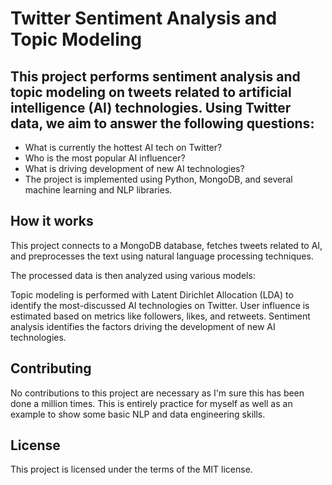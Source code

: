 # Twitter Sentiment Analysis and Topic Modeling

## This project performs sentiment analysis and topic modeling on tweets related to artificial intelligence (AI) technologies. Using Twitter data, we aim to answer the following questions:

- What is currently the hottest AI tech on Twitter?
- Who is the most popular AI influencer?
- What is driving development of new AI technologies?
- The project is implemented using Python, MongoDB, and several machine learning and NLP libraries.

## How it works
This project connects to a MongoDB database, fetches tweets related to AI, and preprocesses the text using natural language processing techniques.

The processed data is then analyzed using various models:

Topic modeling is performed with Latent Dirichlet Allocation (LDA) to identify the most-discussed AI technologies on Twitter.
User influence is estimated based on metrics like followers, likes, and retweets.
Sentiment analysis identifies the factors driving the development of new AI technologies.

## Contributing
No contributions to this project are necessary as I'm sure this has been done a million times. This is entirely practice for myself as well as an example to show some basic NLP and data engineering skills.

## License
This project is licensed under the terms of the MIT license.
